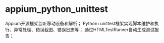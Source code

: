 # appium_python_unittest
Appium开源框架监听移动设备和解析；
Python+unittest框架实现脚本维护和执行、异常处理、错误截图、错误日志等；
通过HTMLTestRunner自动生成测试报告；
